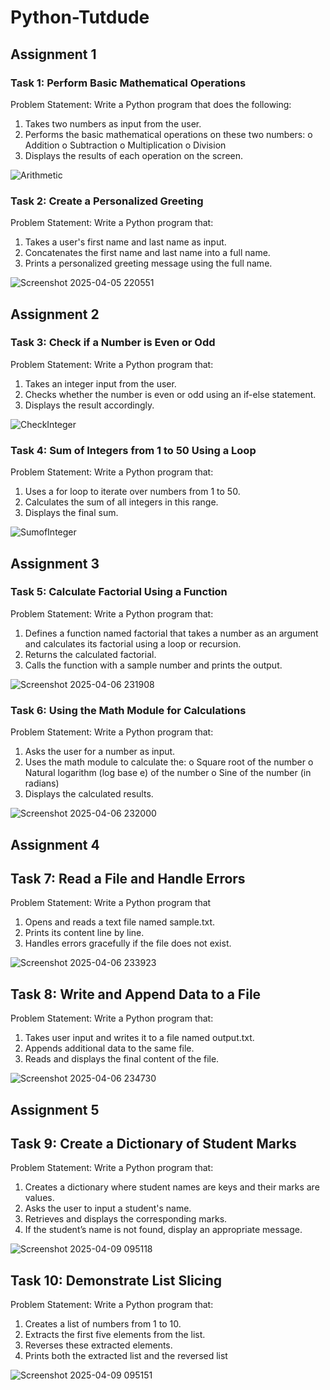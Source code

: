 # Python-Tutdude
## Assignment 1 ##
### Task 1: Perform Basic Mathematical Operations
Problem Statement: Write a Python program that does the following:
1.  Takes two numbers as input from the user.
2.  Performs the basic mathematical operations on these two numbers:
o	Addition
o	Subtraction
o	Multiplication
o	Division
3.  Displays the results of each operation on the screen.
   
![Arithmetic](https://github.com/user-attachments/assets/15405eb9-4133-44c8-b896-7d8b187392d4)

### Task 2: Create a Personalized Greeting
Problem Statement: Write a Python program that:
1.  Takes a user's first name and last name as input.
2.  Concatenates the first name and last name into a full name.
3.  Prints a personalized greeting message using the full name.
   
![Screenshot 2025-04-05 220551](https://github.com/user-attachments/assets/bf17e854-f4ed-49ad-914e-cf402e2ac1e8)

## Assignment 2 ##
### Task 3: Check if a Number is Even or Odd
Problem Statement:  Write a Python program that:
1. 	Takes an integer input from the user.
2. 	Checks whether the number is even or odd using an if-else statement.
3. 	Displays the result accordingly.

![CheckInteger](https://github.com/user-attachments/assets/f6acee01-7008-478f-83d5-9a61a120677b)

### Task 4: Sum of Integers from 1 to 50 Using a Loop
Problem Statement: Write a Python program that:
1.   Uses a for loop to iterate over numbers from 1 to 50.
2.   Calculates the sum of all integers in this range.
3.   Displays the final sum.
   
![SumofInteger](https://github.com/user-attachments/assets/e32b210b-1c1a-43b0-8b0c-257d8efea93d)

## Assignment 3 ##
### Task 5: Calculate Factorial Using a Function 
Problem Statement: Write a Python program that:
1.   Defines a function named factorial that takes a number as an argument and calculates its factorial using a loop or recursion.
2.   Returns the calculated factorial.
3.   Calls the function with a sample number and prints the output.
   
![Screenshot 2025-04-06 231908](https://github.com/user-attachments/assets/146332c1-2b01-4d92-adf9-c3580ff9cd2f)

### Task 6: Using the Math Module for Calculations 
Problem Statement: Write a Python program that:
1.   Asks the user for a number as input.
2.   Uses the math module to calculate the:
o   Square root of the number
o   Natural logarithm (log base e) of the number
o   Sine of the number (in radians)
3.   Displays the calculated results.
   
![Screenshot 2025-04-06 232000](https://github.com/user-attachments/assets/66fa13fd-3b46-40c6-9661-216d2c598d88)

## Assignment 4 ##
## Task 7: Read a File and Handle Errors 
Problem Statement:  Write a Python program that
1.   Opens and reads a text file named sample.txt.
2.   Prints its content line by line.
3.   Handles errors gracefully if the file does not exist.
   
![Screenshot 2025-04-06 233923](https://github.com/user-attachments/assets/a90f833d-fddc-45ce-9c83-d2284d05bd68)

## Task 8: Write and Append Data to a File 
Problem Statement: Write a Python program that:
1.   Takes user input and writes it to a file named output.txt.
2.   Appends additional data to the same file.
3.   Reads and displays the final content of the file.
   
![Screenshot 2025-04-06 234730](https://github.com/user-attachments/assets/e49a0e3e-58da-4d5e-ae19-69b802b15083)

## Assignment 5 ##
## Task 9: Create a Dictionary of Student Marks
Problem Statement: Write a Python program that:
1.   Creates a dictionary where student names are keys and their marks are values.
2.   Asks the user to input a student's name.
3.   Retrieves and displays the corresponding marks.
4.   If the student’s name is not found, display an appropriate message.

   ![Screenshot 2025-04-09 095118](https://github.com/user-attachments/assets/2fda59b0-5e0a-4480-bbf5-37abe32c6537)

## Task 10: Demonstrate List Slicing 
Problem Statement: Write a Python program that:
1.   Creates a list of numbers from 1 to 10.
2.   Extracts the first five elements from the list.
3.   Reverses these extracted elements.
4.   Prints both the extracted list and the reversed list

![Screenshot 2025-04-09 095151](https://github.com/user-attachments/assets/310b3925-44b3-4ed2-8261-4b816586ab1e)

   
